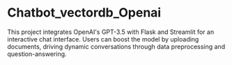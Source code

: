 # Chatbot_vectordb_Openai
This project integrates OpenAI's GPT-3.5 with Flask and Streamlit for an interactive chat interface. Users can boost the model by uploading documents, driving dynamic conversations through data preprocessing and question-answering.
